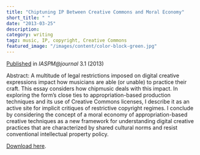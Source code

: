```yaml
---
title: "Chiptuning IP Between Creative Commons and Moral Economy"
short_title: " "
date: "2013-03-25"
description:
category: writing
tagz: music, IP, copyright, Creative Commons
featured_image: "/images/content/color-block-green.jpg"
---
```

[Published](http://www.iaspmjournal.net/index.php/IASPM_Journal/article/view/599) in _IASPM@journal_ 3.1 (2013)

Abstract: A multitude of legal restrictions imposed on digital creative expressions impact how musicians are able (or unable) to practice their craft. This essay considers how chipmusic deals with this impact. In exploring the form’s close ties to appropriation-based production techniques and its use of Creative Commons licenses, I describe it as an active site for implicit critiques of restrictive copyright regimes. I conclude by considering the concept of a moral economy of appropriation-based creative techniques as a new framework for understanding digital creative practices that are characterized by shared cultural norms and resist conventional intellectual property policy.

[Download here](http://www.iaspmjournal.net/index.php/IASPM_Journal/article/view/599/pdf_2).
